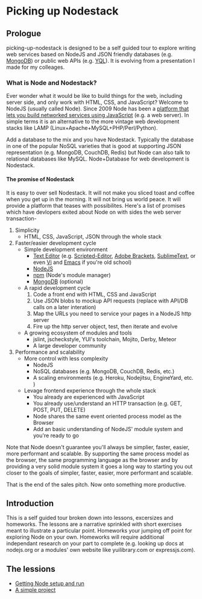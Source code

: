 # Picking up Nodestack

## Prologue

picking-up-nodestack is designed to be a self guided tour to explore writing 
web services based on NodeJS and JSON friendly databases (e.g. [MongoDB](http://mongodb.org))
or public web APIs (e.g. [YQL](http://developer.yahoo/com/yql/console)). It
is evolving from a presentation I made for my colleages.


### What is Node and Nodestack?

Ever wonder what it would be like to build things for the web, including server side, and only
work with HTML, CSS, and JavaScript? Welcome to NodeJS (usually called Node). Since 2009 Node  has been a 
[platform that lets you build networked services using JavaScript](http://nodejs.org/about/)
(e.g. a web server). In simple terms it is an alternative to the more
vintage web development stacks like LAMP (Linux+Apache+MySQL+PHP/Perl/Python).

Add a database to the mix and you have Nodestack.  Typically the database
in one of the popular NoSQL varieties that is good at supporting JSON representation
(e.g. MongoDB, CouchDB, Redis) but Node can also talk to relational databases
like MySQL. Node+Database for web development is Nodestack.


#### The promise of Nodestack

It is easy to over sell Nodestack. It will not make you sliced toast and coffee when
you get up in the morning.  It will not bring us world peace.  It will provide a
platform that teases with possibilites.  Here's a list of promises which have devlopers
exited about Node on with sides the web server transaction-

1. Simplicity
	* HTML, CSS, JavaScript, JSON through the whole stack
2. Faster/easier development cycle
	* Simple development environment
		* [Text Editor](http://en.wikipedia.org/wiki/Text_Editor) (e.g. [Scripted-Editor](https://github.com/scripted-editor/scripted/), [Adobe Brackets](https://github.com/adobe/brackets), [SublimeText](http://www.sublimetext.com/), or even [Vi](http://en.wikipedia.org/wiki/Vi) and [Emacs](http://www.gnu.org/software/emacs/) if you're old school)
		* [NodeJS](http://nodejs.org)
		* [npm](http://npmjs.org) (Node's module manager)
		* [MongoDB](http://mongodb.org) (optional) 
	* A rapid development cycle
		1. Code a front end with HTML, CSS and JavaScript
		2. Use JSON blobs to mockup API requests (replace with API/DB calls on a later interation)
		3. Map the URLs you need to service your pages in a NodeJS http server
		4. Fire up the http server object, test, then iterate and evolve
	* A growing ecosystem of modules and tools
		* jslint, jscheckstyle, YUI's toolchain, Mojito, Derby, Meteor
		* A large developer community
3. Performance and scalability
	* More control with less complexity
		* NodeJS
		* NoSQL databases (e.g. MongoDB, CouchDB, Redis, etc.)
		* A scaling environments (e.g. Heroku, Nodejitsu, EngineYard, etc. )
	* Levage frontend experience through the whole stack
		* You already are experienced with JavaScript
		* You already use/understand an HTTP transaction (e.g. GET, POST, PUT, DELETE)
		* Node shares the same event oriented process model as the Browser
		* Add an basic understanding of NodeJS' module system and you're ready to go

Note that Node doesn't guarantee you'll always be simplier, faster, easier,
more performant and scalable. By supporting the same process model as the browser, the same programming
language as the browser and by providing a very solid module system it goes a long way to starting you
out closer to the goals of simpler, faster, easier, more performant and scalable.

That is the end of the sales pitch. Now onto something more productive.


## Introduction

This is a self guided tour broken down into lessons, excersizes and homeworks.  The lessons
are a narrative sprinkled with short exercises meant to illustrate a particular point. Homeworks
your jumping off point for exploring Node on your own. Homeworks will require additional
independant research on your part to complete (e.g. looking up docs at nodejs.org or a modules'
own website like yuilibrary.com or expressjs.com).

## The lessions

* [Getting Node setup and run](lesson-01.md)
* [A simple project](lesson-02.md)
